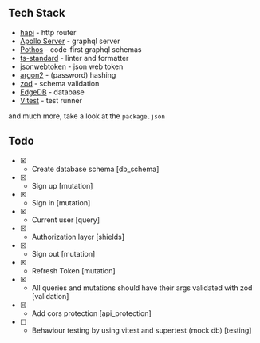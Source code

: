 ## Tech Stack

- [hapi](https://github.com/hapijs/hapi) - http router
- [Apollo Server](https://www.apollographql.com/docs/apollo-server) - graphql server
- [Pothos](https://github.com/hayes/pothos) - code-first graphql schemas
- [ts-standard](https://github.com/standard/ts-standard) - linter and formatter
- [jsonwebtoken](https://github.com/auth0/node-jsonwebtoken) - json web token
- [argon2](https://github.com/ranisalt/node-argon2) - (password) hashing
- [zod](https://github.com/colinhacks/zod) - schema validation
- [EdgeDB](https://github.com/edgedb/edgedb) - database
- [Vitest](https://github.com/vitest-dev/vitest) - test runner

and much more, take a look at the `package.json`

## Todo

- [X] - Create database schema [db_schema]
- [X] - Sign up [mutation]
- [X] - Sign in [mutation]
- [X] - Current user [query]
- [X] - Authorization layer [shields]
- [X] - Sign out [mutation]
- [X] - Refresh Token [mutation]
- [X] - All queries and mutations should have their args validated with zod [validation]
- [X] - Add cors protection [api_protection]
- [ ] - Behaviour testing by using vitest and supertest (mock db) [testing]
